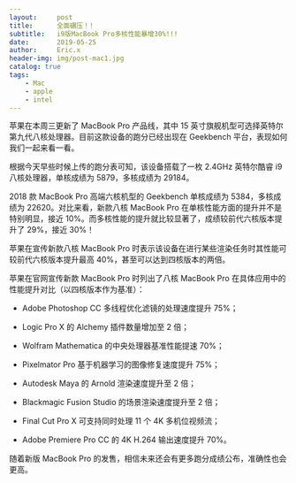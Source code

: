 ```yaml
---
layout:     post
title:      全面碾压！!
subtitle:   i9版MacBook Pro多核性能暴增30%!!!
date:       2019-05-25
author:     Eric.x
header-img: img/post-mac1.jpg
catalog: true
tags:
    - Mac
    - apple
    - intel
---
```


苹果在本周三更新了 MacBook Pro 产品线，其中 15 英寸旗舰机型可选择英特尔第九代八核处理器。目前这款设备的跑分已经出现在 Geekbench 平台，表现如何我们一起来看一看。


根据今天早些时候上传的跑分表可知，该设备搭载了一枚 2.4GHz 英特尔酷睿 i9 八核处理器，单核成绩为 5879，多核成绩为 29184。

2018 款 MacBook Pro 高端六核机型的 Geekbench 单核成绩为 5384，多核成绩为 22620。对比来看，新款八核 MacBook Pro 在单核性能方面的提升并不是特别明显，接近 10%。而多核性能的提升就比较显著了，成绩较前代六核版本提升了 29%，接近 30%！


苹果在宣传新款八核 MacBook Pro 时表示该设备在进行某些渲染任务时其性能可较前代六核版本提升最高 40%，甚至可以达到四核版本的两倍。


苹果在官网宣传新款 MacBook Pro 时列出了八核 MacBook Pro 在具体应用中的性能提升对比（以四核版本作为基准）：

- Adobe Photoshop CC 多线程优化滤镜的处理速度提升 75%；

- Logic Pro X 的 Alchemy 插件数量增加至 2 倍；

- Wolfram Mathematica 的中央处理器基准性能提速 70%；

- Pixelmator Pro 基于机器学习的图像修复速度提升 75%；

- Autodesk Maya 的 Arnold 渲染速度提升至 2 倍；

- Blackmagic Fusion Studio 的场景渲染速度提升至 2 倍；

- Final Cut Pro X 可支持同时处理 11 个 4K 多机位视频流；

- Adobe Premiere Pro CC 的 4K H.264 输出速度提升 70%。

随着新版 MacBook Pro 的发售，相信未来还会有更多跑分成绩公布，准确性也会更高。

